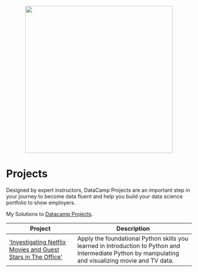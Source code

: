 <p align="center"> 
<img src="https://res.cloudinary.com/crunchbase-production/image/upload/c_lpad,f_auto,q_auto:eco,dpr_1/hq30ze9287y9ztkmcdhy" width="400">
</p>

# Projects


Designed by expert instructors, DataCamp Projects are an important step in your journey to become data fluent and help you build your data science portfolio to show employers.

My Solutions to [Datacamp Projects](https://www.datacamp.com/profile/beetlebec).


| Project | Description |
| --- | --- |
|['Investigating Netflix Movies and Guest Stars in The Office'](https://github.com/Rebecca-Jackson/DataCamp_Projects_Python/tree/main/Investigating%20Netflix%20Movies%20and%20Guest%20Stars%20in%20The%20Office)|Apply the foundational Python skills you learned in Introduction to Python and Intermediate Python by manipulating and visualizing movie and TV data.|
